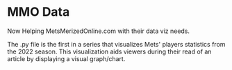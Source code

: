 # MMO Data
Now Helping MetsMerizedOnline.com with their data viz needs. 

The .py file is the first in a series that visualizes Mets' players statistics from the 2022 season. This visualization aids viewers during their read of an article by displaying a visual graph/chart. 

